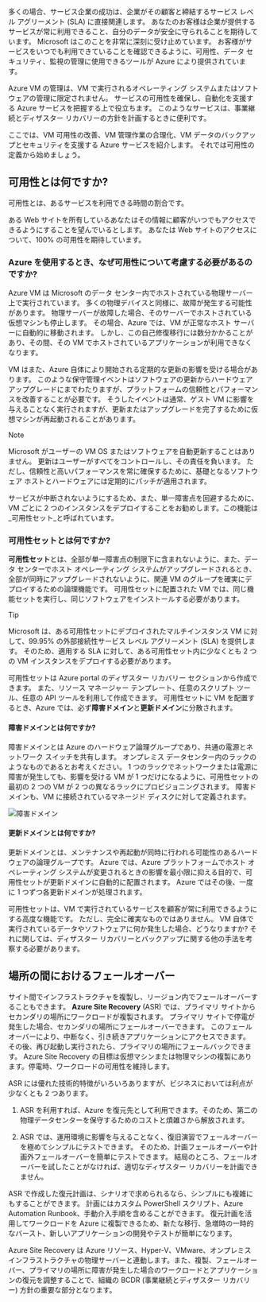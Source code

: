 多くの場合、サービス企業の成功は、企業がその顧客と締結するサービス レベル アグリーメント (SLA) に直接関連します。 あなたのお客様は企業が提供するサービスが常に利用できること、自分のデータが安全に守られることを期待しています。 Microsoft はこのことを非常に深刻に受け止めています。 お客様がサービスをいつでも利用できていることを確認できるように、可用性、データ セキュリティ、監視の管理に使用できるツールが Azure により提供されています。

Azure VM の管理は、VM で実行されるオペレーティング システムまたはソフトウェアの管理に限定されません。 サービスの可用性を確保し、自動化を支援する Azure サービスを把握する上で役立ちます。 このようなサービスは、事業継続とディザスター リカバリーの方針を計画するときに便利です。

ここでは、VM 可用性の改善、VM 管理作業の合理化、VM データのバックアップとセキュリティを支援する Azure サービスを紹介します。 それでは可用性の定義から始めましょう。

## <a name="what-is-availability"></a>可用性とは何ですか?

可用性とは、あるサービスを利用できる時間の割合です。

ある Web サイトを所有しているあなたはその情報に顧客がいつでもアクセスできるようにすることを望んでいるとします。 あなたは Web サイトのアクセスについて、100% の可用性を期待しています。

### <a name="why-do-i-need-to-think-about-availability-when-using-azure"></a>Azure を使用するとき、なぜ可用性について考慮する必要があるのですか?

Azure VM は Microsoft のデータ センター内でホストされている物理サーバー上で実行されています。 多くの物理デバイスと同様に、故障が発生する可能性があります。 物理サーバーが故障した場合、そのサーバーでホストされている仮想マシンも停止します。 その場合、Azure では、VM が正常なホスト サーバーに自動的に移動されます。 しかし、この自己修復移行には数分かかることがあり、その間、その VM でホストされているアプリケーションが利用できなくなります。

VM はまた、Azure 自体により開始される定期的な更新の影響を受ける場合があります。 このような保守管理イベントはソフトウェアの更新からハードウェア アップグレードにまでわたりますが、プラットフォームの信頼性とパフォーマンスを改善することが必要です。 そうしたイベントは通常、ゲスト VM に影響を与えることなく実行されますが、更新またはアップグレードを完了するために仮想マシンが再起動されることがあります。

> [!NOTE]
> Microsoft がユーザーの VM OS またはソフトウェアを自動更新することはありません。 更新はユーザーがすべてをコントロールし、その責任を負います。 ただし、信頼性と高いパフォーマンスを常に確保するために、基礎となるソフトウェア ホストとハードウェアには定期的にパッチが適用されます。

サービスが中断されないようにするため、また、単一障害点を回避するために、VM ごとに 2 つのインスタンスをデプロイすることをお勧めします。この機能は_可用性セット_と呼ばれています。

### <a name="what-is-an-availability-set"></a>可用性セットとは何ですか?

**可用性セット**とは、全部が単一障害点の制限下に含まれないように、また、データ センターでホスト オペレーティング システムがアップグレードされるとき、全部が同時にアップグレードされないように、関連 VM のグループを確実にデプロイするための論理機能です。 可用性セットに配置された VM では、同じ機能セットを実行し、同じソフトウェアをインストールする必要があります。

> [!TIP]
> Microsoft は、ある可用性セットにデプロイされたマルチインスタンス VM に対して、99.95% の外部接続性サービス レベル アグリーメント (SLA) を提供します。 そのため、適用する SLA に対して、ある可用性セット内に少なくとも 2 つの VM インスタンスをデプロイする必要があります。 

可用性セットは Azure portal のディザスター リカバリー セクションから作成できます。 また、リソース マネージャー テンプレート、任意のスクリプト ツール、任意の API ツールを利用して作成できます。 可用性セットに VM を配置するとき、Azure では、必ず**障害ドメイン**と**更新ドメイン**に分散されます。

#### <a name="what-is-a-fault-domain"></a>障害ドメインとは何ですか?

障害ドメインとは Azure のハードウェア論理グループであり、共通の電源とネットワーク スイッチを共有します。 オンプレミス データセンター内のラックのようなものであるとお考えください。 1 つのラックでネットワークまたは電源に障害が発生しても、影響を受ける VM が 1 つだけになるように、可用性セットの最初の 2 つの VM が 2 つの異なるラックにプロビジョニングされます。 障害ドメインも、VM に接続されているマネージド ディスクに対して定義されます。

![障害ドメイン](../media-draft/5-fault-domains.png)

#### <a name="what-is-an-update-domain"></a>更新ドメインとは何ですか?

更新ドメインとは、メンテナンスや再起動が同時に行われる可能性のあるハードウェアの論理グループです。 Azure では、Azure プラットフォームでホスト オペレーティング システムが変更されるときの影響を最小限に抑える目的で、可用性セットが更新ドメインに自動的に配置されます。 Azure ではその後、一度に 1 つずつ各更新ドメインが処理されます。

可用性セットは、VM で実行されているサービスを顧客が常に利用できるようにする高度な機能です。 ただし、完全に確実なものではありません。 VM 自体で実行されているデータやソフトウェアに何か発生した場合、どうなりますか? それに関しては、ディザスター リカバリーとバックアップに関する他の手法を考察する必要があります。

## <a name="failover-across-locations"></a>場所の間におけるフェールオーバー

サイト間でインフラストラクチャを複製し、リージョン内でフェールオーバーすることもできます。 **Azure Site Recovery** (ASR) では、プライマリ サイトからセカンダリの場所にワークロードが複製されます。 プライマリ サイトで停電が発生した場合、セカンダリの場所にフェールオーバーできます。 このフェールオーバーにより、中断なく、引き続きアプリケーションにアクセスできます。 その後、再び起動し実行されたら、プライマリの場所にフェールバックできます。 Azure Site Recovery の目標は仮想マシンまたは物理マシンの複製にあります。停電時、ワークロードの可用性を維持します。

ASR には優れた技術的特徴がいろいろありますが、ビジネスにおいては利点が少なくとも 2 つあります。

1. ASR を利用すれば、Azure を復元先として利用できます。そのため、第二の物理データセンターを保守するためのコストと煩雑さから解放されます。

2. ASR では、運用環境に影響を与えることなく、復旧演習でフェールオーバーを極めてシンプルにテストできます。 そのため、計画フェールオーバーや計画外フェールオーバーを簡単にテストできます。 結局のところ、フェールオーバーを試したことがなければ、適切なディザスター リカバリーを計画できません。

ASR で作成した復元計画は、シナリオで求められるなら、シンプルにも複雑にもすることができます。 計画にはカスタム PowerShell スクリプト、Azure Automation Runbook、手動介入手順を含めることができます。 復元計画を活用してワークロードを Azure に複製できるため、新たな移行、急増時の一時的なバースト、新しいアプリケーションの開発やテストが簡単になります。

Azure Site Recovery は Azure リソース、Hyper-V、VMware、オンプレミス インフラストラクチャの物理サーバーと連動します。また、複製、フェールオーバー、プライマリの場所に障害が発生した場合のワークロードとアプリケーションの復元を調整することで、組織の BCDR (事業継続とディザスター リカバリー) 方針の重要な部分となります。
